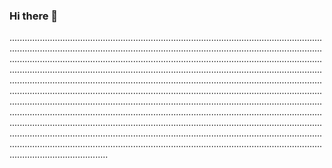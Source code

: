 ### Hi there 👋

...........................................................................................................................................................................................................................................................................................................................................................................................................................................................................................................................................................................................................................................................................................................................................................................................................................................................................................................................................................................................................................................................................................................................................................................................................................................................................................................................................................................................................................................................